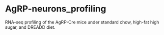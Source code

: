 # AgRP-neurons_profiling
RNA-seq profiling of the AgRP-Cre mice under standard chow, high-fat high sugar, and DREADD diet.
